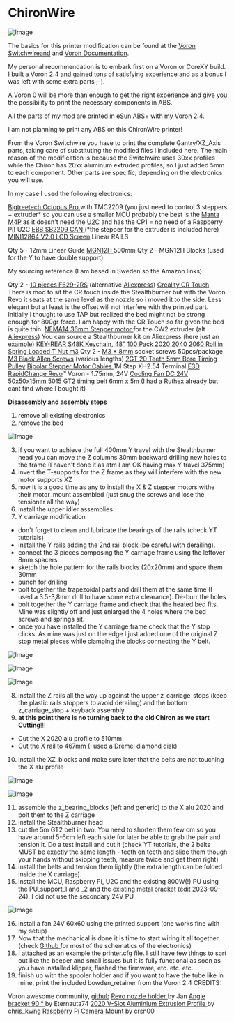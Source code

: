 # ChironWire
![Image](https://user-images.githubusercontent.com/24895840/268515604-d84c6d8d-688e-4d3c-95ff-ff9d43035b9f.png)

The basics for this printer modification can be found at the [Voron Switchwireand](https://vorondesign.com/voron_switchwire) and [Voron Documentation](https://docs.vorondesign.com/).

My personal recommendation is to embark first on a Voron or CoreXY build. I built a Voron 2.4 and gained tons of satisfying experience and as a bonus I was left with some extra parts ;-). 

A Voron 0 will be more than enough to get the right experience and give you the possibility to print the necessary components in ABS. 

All the parts of my mod are printed in eSun ABS+ with my Voron 2.4.

I am not planning to print any ABS on this ChironWire printer!

From the Voron Switchwire you have to print the complete Gantry/XZ_Axis parts, taking care of substituting the modified files I included here. The main reason of the modification is because the Switchwire uses 30xx profiles while the Chiron has 20xx aluminum extruded profiles, so I just added 5mm to each component. Other parts are specific, depending on the electronics you will use.

In my case I used the following electronics:

[Bigtreetech Octopus Pro ](https://biqu.equipment/collections/control-board/products/bigtreetech-octopus-pro-v1-0-chip-f446?variant=39482166804578)with TMC2209 (you just need to control 3 steppers + extruder* so you can use a smaller MCU probably the best is the  [Manta M4P](https://biqu.equipment/collections/control-board/products/manta-m4p-m8p?variant=39847241154658) as it doesn't need the [U2C](https://biqu.equipment/products/bigtreetech-ebb-sb2209-can-v1-0?variant=40214284468322) and has the CP1 = no need of a Raspberry Pi)
U2C
[EBB SB2209 CAN ](https://biqu.equipment/collections/expansion-board/products/bigtreetech-ebb-sb2209-can-v1-0) (*the stepper for the extruder is included here)
[MINI12864 V2.0 LCD Screen](https://biqu.equipment/collections/lcd/products/bigtreetech-mini12864-v2-0-lcd-screen-rgb-backlight-mini-display-supports-marlin-diy-for-skr-3d-printer-part-1) 
Linear RAILS

Qty 5 - 12mm Linear Guide [MGN12H ](https://www.aliexpress.com/item/32829826159.html?spm=a2g0o.order_list.order_list_main.46.63281802o1rgNP)500mm 
Qty 2 - MGN12H Blocks (used for the Y to have double support) 
 

My sourcing reference (I am based in Sweden so the Amazon links):

Qty 2 - [10 pieces F629-2RS](https://www.amazon.se/dp/B0BZ55CZR6?ref=ppx_yo2ov_dt_b_product_details&th=1) (alternative [Aliexpress](https://www.aliexpress.com/item/1005003640031891.html?spm=a2g0o.order_list.order_list_main.35.77ff18020Tax80))
[Creality CR Touch](https://www.amazon.se/-/en/dp/B08RJ1RB13?psc=1&ref=ppx_yo2ov_dt_b_product_details) There is mod to sit the CR touch inside the Stealthburner but with the Voron Revo it seats at the same level as the nozzle so i moved it to the side. Less elegant but at least is the offset will not interfere with the printed part. Initially I thought to use TAP but realized the bed might not be strong enough for 800gr force. I am happy with the CR Touch so far given the bed is quite thin.
[NEMA14 36mm Stepper motor ](https://www.amazon.se/dp/B0BVRDGDN1?psc=1&ref=ppx_yo2ov_dt_b_product_details)for the CW2 extruder (alt [Aliexpress](https://www.aliexpress.com/item/1005005621777079.html?spm=a2g0o.order_list.order_list_main.41.63281802o1rgNP)) You can source a Stealthburner kit on Aliexpress (here just an [example](https://www.aliexpress.com/item/1005004568836712.html?spm=a2g0o.productlist.main.3.6547423fHaFYDB&algo_pvid=ab3b22f3-a241-4172-82ea-1691aeb40686&algo_exp_id=ab3b22f3-a241-4172-82ea-1691aeb40686-1&pdp_npi=4%40dis%21SEK%21253.91%21175.17%21%21%2122.12%21%21%40211b600e16947990326157317e7706%2112000029658406371%21sea%21SE%21940964974%21S&curPageLogUid=u82hELPaOFSB))
[KEY-REAR S48K Keychain, 48"](https://www.amazon.se/dp/B002SQ9P5K?psc=1&ref=ppx_yo2ov_dt_b_product_details)
[100 Pack 2020 2040 2060 Roll in Spring Loaded T Nut m3](https://www.amazon.se/dp/B08YNFGYNH?ref=ppx_yo2ov_dt_b_product_details&th=1)
Qty 2 - [M3 * 8mm](https://www.amazon.se/dp/B08K8FQWCZ?ref=ppx_yo2ov_dt_b_product_details&th=1) socket screws 50pcs/package
[M3 Black Allen Screws](https://www.amazon.se/dp/B0BK22PWQH?ref=ppx_yo2ov_dt_b_product_details&th=1) (various lengths)
[2GT 20 Teeth 5mm Bore Timing Pulley](https://www.amazon.se/dp/B07C9X59GD?psc=1&ref=ppx_yo2ov_dt_b_product_details)
[Bipolar Stepper Motor Cables ](https://www.amazon.se/dp/B08CY46X4R?psc=1&ref=ppx_yo2ov_dt_b_product_details)1M Step XH2.54 Terminal
[E3D RapidChange Revo](https://www.amazon.se/dp/B09YQ4NWB6?ref=ppx_yo2ov_dt_b_product_details&th=1)™ Voron - 1.75mm, 24V
[Cooling Fan DC 24V 50x50x15mm ](https://www.amazon.se/dp/B07NSVP7YG?psc=1&ref=ppx_yo2ov_dt_b_product_details)5015
[GT2 timing belt 6mm x 5m ](https://www.amazon.se/-/en/non-slip-upgrade-suitable-printers-belt-drive/dp/B09XJW2ZRC/ref=d_pd_sbs_sccl_3_2/258-5748106-4835941?pd_rd_w=7Ex7U&content-id=amzn1.sym.7ee47ebe-809d-45d7-81f5-e4eb265b3f72&pf_rd_p=7ee47ebe-809d-45d7-81f5-e4eb265b3f72&pf_rd_r=GP60EHYE90Y9S07XV0M6&pd_rd_wg=Cu7ax&pd_rd_r=9b408f04-15d8-415c-b0e3-f2560d14d414&pd_rd_i=B09XJW1XKJ&th=1)(I had a Ruthex already but cant find where I bought it)

**Disassembly and assembly steps**

1. remove all existing electronics 
2. remove the bed 

![Image](https://user-images.githubusercontent.com/24895840/268516586-ee7303f9-f4d0-4dfa-8ef0-a63744716e30.png)

3. if you want to achieve the full 400mm Y travel with the Stealthburner head you can move the Z columns 30mm backward drilling new holes to the frame (I haven't done it as atm I am OK having max Y travel 375mm)
4. invert the T-supports for the Z frame as they will interfere with the new motor supports XZ  
5. now it is a good time as any to install the X & Z stepper motors withe their motor_mount assembled (just snug the screws and lose the tensioner all the way)
6. install the upper idler assemblies
7. Y carriage modification
- don't forget to clean and lubricate the bearings of the rails (check YT tutorials)
- install the Y rails adding the 2nd rail block (be careful with derailing).
- connect the 3 pieces composing the Y carriage frame using the leftover 8mm spacers 
- sketch the hole pattern for the rails blocks (20x20mm) and space them 30mm
- punch for drilling 
- bolt together the trapezoidal parts and drill them at the same time (I used a 3.5-3,8mm drill to have some extra clearance). De-burr the holes
- bolt together the Y carriage frame and check that the heated bed fits. Mine was slightly off and just enlarged the 4 holes where the bed screws and springs sit.
- once you have installed the Y carriage frame check that the Y stop clicks. As mine was just on the edge I just added one of the original Z stop metal pieces while clamping the blocks connecting the Y belt.

![Image](https://user-images.githubusercontent.com/24895840/268516648-f3fbbabe-0560-459a-ab18-e3b1dca50837.png)

![Image](https://user-images.githubusercontent.com/24895840/268516666-fdbb0e47-b6f8-4b7d-839b-b833fb75a79a.png)

![Image](https://user-images.githubusercontent.com/24895840/268516720-4be53c2e-7412-4950-95f0-5e9549a6c73d.png)

8. install the Z rails all the way up against the upper z_carriage_stops (keep the plastic rails stoppers to avoid derailing) and the bottom z_carriage_stop + keyback assembly
9. **at this point there is no turning back to the old Chiron as we start Cutting**!!!
- Cut the X 2020 alu profile to 510mm 
- Cut the X rail to 467mm (I used a Dremel diamond disk)
10. install the XZ_blocks and make sure later that the belts are not touching the X alu profile

![Image](https://user-images.githubusercontent.com/24895840/268516840-a45de362-02b3-4e1b-8b6f-2b9aa8884b73.png)

![Image](https://user-images.githubusercontent.com/24895840/268516808-07819b85-8142-433f-87d3-cddb3d385074.png)

11. assemble the z_bearing_blocks (left and generic) to the X alu 2020 and bolt them to the Z carriage
12. install the Stealthburner head
13. cut the 5m GT2 belt in two. You need to shorten them few cm so you have around 5-6cm left each side for later be able to grab the pair and tension it. Do a test install and cut it (check YT tutorials, the 2 belts MUST be exactly the same length - teeth on teeth and slide them though your hands without skipping teeth, measure twice and get them right)
14. install the belts and tension them lightly (the extra length can be folded inside the X carriage). 
15. install the MCU, Raspberry Pi, U2C and the existing 800W(!) PU using the PU_support_1 and _2 and the existing metal bracket (edit 2023-09-24). I did not use the secondary 24V PU

![Image](https://user-images.githubusercontent.com/24895840/268517483-84397712-d028-4870-acfc-60659794f563.png)

16. install a fan 24V 60x60 using the printed support (one works fine with my setup) 
17. Now that the mechanical is done it is time to start wiring it all together (check [Github ](https://github.com/Jamiever6?tab=repositories)for most of the schematics of the electronics)
18. I attached as an example the printer.cfg file. I still have few things to sort out like the beeper and small issues but it is fully functional as soon as you have installed klipper, flashed the firmware, etc. etc. etc.
19. finish up with the spooler holder and if you want to have the tube like in mine, print the included bowden_retainer from the Voron 2.4
CREDITS: 

Voron awesome community, [github](https://github.com/VoronDesign)
[Revo nozzle holder ](https://www.printables.com/model/248325-revo-nozzle-holder)by Jan
[Angle bracket 90 ° ](https://www.thingiverse.com/thing:3409079)by Eternauta74
[2020 V-Slot Aluminium Extrusion Profile ](https://www.thingiverse.com/thing:5181722)by chris_kwng
[Raspberry Pi Camera Mount ](https://www.thingiverse.com/thing:4761307)by crsn00
